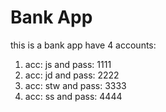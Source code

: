 # Bank App
this is a bank app have 4 accounts:
1) acc: js  and  pass: 1111
2) acc: jd  and  pass: 2222
3) acc: stw  and  pass: 3333
4) acc: ss  and  pass: 4444
